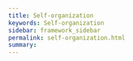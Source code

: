 ```yaml
---
title: Self-organization
keywords: Self-organization
sidebar: framework_sidebar
permalink: self-organization.html
summary:
---
```

